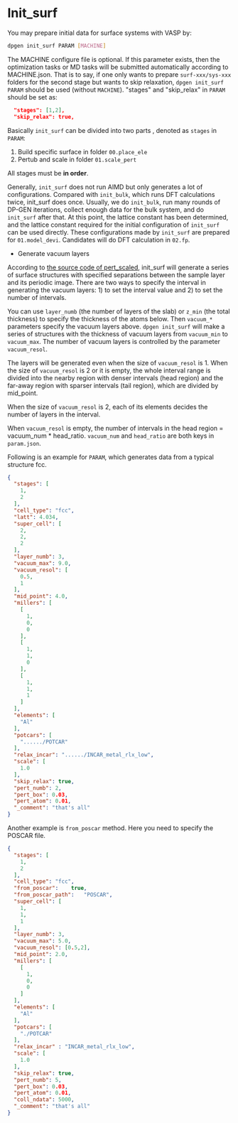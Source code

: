 # Init_surf

You may prepare initial data for surface systems with VASP by:

```bash
dpgen init_surf PARAM [MACHINE]
```
The MACHINE configure file is optional. If this parameter exists, then the optimization
tasks or MD tasks will be submitted automatically according to MACHINE.json. That is to say, if one only wants to prepare `surf-xxx/sys-xxx` folders for the second stage but wants to skip relaxation, `dpgen init_surf PARAM` should be used (without `MACHINE`).
"stages" and "skip_relax" in `PARAM` should be set as: 
```json
  "stages": [1,2],
  "skip_relax": true,
```

Basically `init_surf` can be divided into two parts , denoted as `stages` in `PARAM`:
1. Build specific surface in folder `00.place_ele`
2. Pertub and scale in folder `01.scale_pert`

All stages must be **in order**.

Generally, `init_surf` does not run AIMD but only generates a lot of configurations. Compared with `init_bulk`, which runs DFT calculations twice, init_surf does once. Usually, we do `init_bulk`, run many rounds of DP-GEN iterations, collect enough data for the bulk system, and do `init_surf` after that. At this point, the lattice constant has been determined, and the lattice constant required for the initial configuration of `init_surf` can be used directly. These configurations made by `init_surf` are prepared for `01.model_devi`. Candidates will do DFT calculation in `02.fp`. 

- Generate vacuum layers

According to [the source code of pert_scaled](https://github.com/deepmodeling/dpgen/blob/8dea29ef125f66be9641afe5ac4970433a9c9ce1/dpgen/data/surf.py#L484), init_surf will generate a series of surface structures with specified separations between the sample layer and its periodic image. There are two ways to specify the interval in generating the vacuum layers: 1) to set the interval value and 2) to set the number of intervals.

You can use `layer_numb` (the number of layers of the slab) or `z_min` (the total thickness) to specify the thickness of the atoms below. Then `vacuum_*` parameters specify the vacuum layers above. `dpgen init_surf` will make a series of structures with the thickness of vacuum layers from `vacuum_min` to `vacuum_max`. The number of vacuum layers is controlled by the parameter `vacuum_resol`. 

The layers will be generated even when the size of `vacuum_resol` is 1. When the size of `vacuum_resol` is 2 or it is empty, the whole interval range is divided into the nearby region with denser intervals (head region) and the far-away region with sparser intervals (tail region), which are divided by mid_point. 

When the size of `vacuum_resol` is 2, each of its elements decides the number of layers in the interval.

When `vacuum_resol` is empty, the number of intervals in the head region = vacuum_num * head_ratio. `vacuum_num` and `head_ratio` are both keys in `param.json`.

Following is an example for `PARAM`, which generates data from a typical structure fcc.
```json
{
  "stages": [
    1,
    2
  ],
  "cell_type": "fcc",
  "latt": 4.034,
  "super_cell": [
    2,
    2,
    2
  ],
  "layer_numb": 3,
  "vacuum_max": 9.0,
  "vacuum_resol": [
    0.5,
    1
  ],
  "mid_point": 4.0,
  "millers": [
    [
      1,
      0,
      0
    ],
    [
      1,
      1,
      0
    ],
    [
      1,
      1,
      1
    ]
  ],
  "elements": [
    "Al"
  ],
  "potcars": [
    "....../POTCAR"
  ],
  "relax_incar": "....../INCAR_metal_rlx_low",
  "scale": [
    1.0
  ],
  "skip_relax": true,
  "pert_numb": 2,
  "pert_box": 0.03,
  "pert_atom": 0.01,
  "_comment": "that's all"
}
```

Another example is `from_poscar` method. Here you need to specify the POSCAR file. 

```json
{
  "stages": [
    1,
    2
  ],
  "cell_type": "fcc",
  "from_poscar":	true,
  "from_poscar_path":	"POSCAR",
  "super_cell": [
    1,
    1,
    1
  ],
  "layer_numb": 3,
  "vacuum_max": 5.0,
  "vacuum_resol": [0.5,2],
  "mid_point": 2.0,
  "millers": [
    [
      1,
      0,
      0
    ]
  ],
  "elements": [
    "Al"
  ],
  "potcars": [
    "./POTCAR"
  ],
  "relax_incar" : "INCAR_metal_rlx_low",
  "scale": [
    1.0
  ],
  "skip_relax": true,
  "pert_numb": 5,
  "pert_box": 0.03,
  "pert_atom": 0.01,
  "coll_ndata": 5000,
  "_comment": "that's all"
}
```
